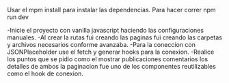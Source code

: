 Usar el mpm install para instalar las dependencias.
Para hacer correr npm run dev

-Inicie el proyecto con vanilla javascript haciendo las configuraciones manuales.
-Al crear la rutas fui creando las paginas fui creando las carpetas y archivos necesarios conforme avanzaba.
-Para la coneccion con JSONPlaceholder use el fetch y generar hooks para la conexion.
-Realice los puntos que se pidio como el mostrar publicaciones comentarios los detalles de ambos la paginacion fue uno de los componentes reutilizables como el hook de conexion.
